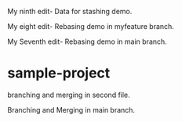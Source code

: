 
My ninth edit-
Data for stashing demo.



My eight edit-
Rebasing demo in myfeature branch.

My Seventh edit-
Rebasing demo in main branch. 



# sample-project

branching and merging in second file. 

Branching and Merging in main branch. 
